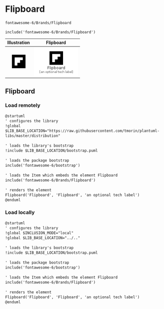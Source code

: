 # Flipboard


```text
fontawesome-6/Brands/Flipboard
```

```text
include('fontawesome-6/Brands/Flipboard')
```



| Illustration | Flipboard |
| :---: | :---: |
| ![illustration for Illustration](../../fontawesome-6/Brands/Flipboard.png) | ![illustration for Flipboard](../../fontawesome-6/Brands/Flipboard.Local.png) |




## Flipboard

### Load remotely
```plantuml
@startuml
' configures the library
!global $LIB_BASE_LOCATION="https://raw.githubusercontent.com/tmorin/plantuml-libs/master/distribution"

' loads the library's bootstrap
!include $LIB_BASE_LOCATION/bootstrap.puml

' loads the package bootstrap
include('fontawesome-6/bootstrap')

' loads the Item which embeds the element Flipboard
include('fontawesome-6/Brands/Flipboard')

' renders the element
Flipboard('Flipboard', 'Flipboard', 'an optional tech label')
@enduml
```

### Load locally
```plantuml
@startuml
' configures the library
!global $INCLUSION_MODE="local"
!global $LIB_BASE_LOCATION="../.."

' loads the library's bootstrap
!include $LIB_BASE_LOCATION/bootstrap.puml

' loads the package bootstrap
include('fontawesome-6/bootstrap')

' loads the Item which embeds the element Flipboard
include('fontawesome-6/Brands/Flipboard')

' renders the element
Flipboard('Flipboard', 'Flipboard', 'an optional tech label')
@enduml
```

